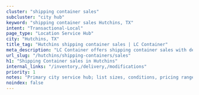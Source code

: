 ```yaml
---
cluster: "shipping container sales"
subcluster: "city hub"
keyword: "shipping container sales Hutchins, TX"
intent: "Transactional-Local"
page_type: "Location Service Hub"
city: "Hutchins, TX"
title_tag: "Hutchins shipping container sales | LC Container"
meta_description: "LC Container offers shipping container sales with delivery in Hutchins, TX. Local. Fast quotes. Since 2003."
url_slug: "/hutchins/shipping-containers/sales"
h1: "Shipping Container sales in Hutchins"
internal_links: "/inventory,/delivery,/modifications"
priority: 1
notes: "Primary city service hub; list sizes, conditions, pricing ranges, photos, testimonials."
noindex: false
---
```


<!-- TODO: Add unique city/inventory copy, images, and internal links here. -->
